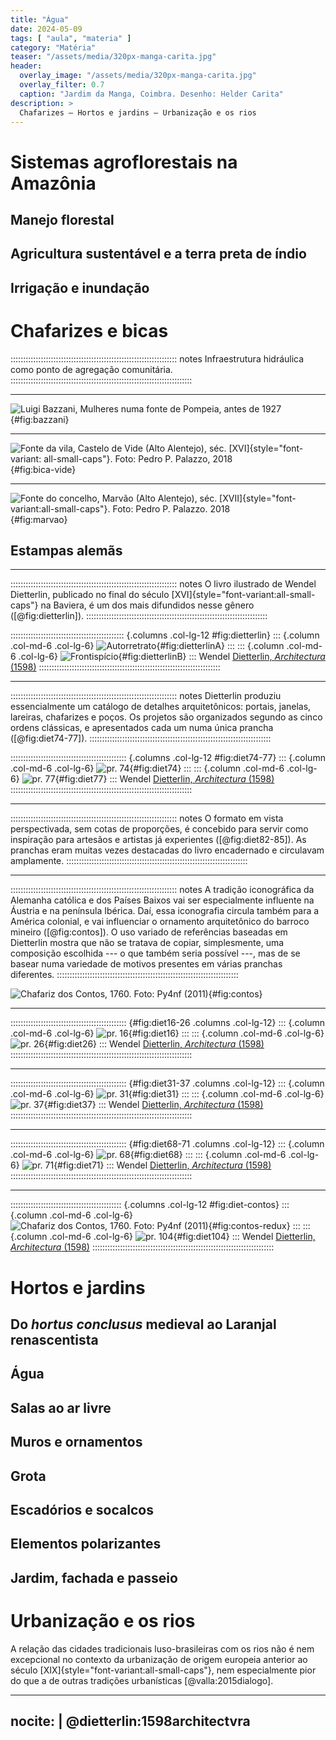 ```yaml
---
title: "Água"
date: 2024-05-09
tags: [ "aula", "materia" ]
category: "Matéria"
teaser: "/assets/media/320px-manga-carita.jpg"
header:
  overlay_image: "/assets/media/320px-manga-carita.jpg"
  overlay_filter: 0.7
  caption: "Jardim da Manga, Coimbra. Desenho: Helder Carita"
description: >
  Chafarizes – Hortos e jardins – Urbanização e os rios
---
```


# Sistemas agroflorestais na Amazônia #

## Manejo florestal ##

## Agricultura sustentável e a terra preta de índio ##

## Irrigação e inundação ##

# Chafarizes e bicas #
:::::::::::::::::::::::::::::::::::::::::::::::::::::::::::::::::: notes
Infraestrutura hidráulica como ponto de agregação comunitária.
::::::::::::::::::::::::::::::::::::::::::::::::::::::::::::::::::::::::

* * * * * * * * * * * * * * * * * * * * * * * * * * * * * * * * * * * *

![Luigi Bazzani, [Mulheres numa fonte de Pompeia][], antes de 1927](https://upload.wikimedia.org/wikipedia/commons/thumb/3/3a/Women_at_the_well_by_Luigi_Bazzani_before_1927.jpg/1024px-Women_at_the_well_by_Luigi_Bazzani_before_1927.jpg){#fig:bazzani}

[Mulheres numa fonte de Pompeia]: https://commons.wikimedia.org/wiki/File:Women_at_the_well_by_Luigi_Bazzani_before_1927.jpg

* * * * * * * * * * * * * * * * * * * * * * * * * * * * * * * * * * * *

![Fonte da vila, Castelo de Vide (Alto Alentejo), séc. [XVI]{style="font-variant: all-small-caps"}. Foto: [Pedro P. Palazzo, 2018](https://commons.wikimedia.org/wiki/File:Judiaria_(43184687435).jpg)](https://upload.wikimedia.org/wikipedia/commons/thumb/0/04/Judiaria_%2843184687435%29.jpg/1003px-Judiaria_%2843184687435%29.jpg){#fig:bica-vide}

* * * * * * * * * * * * * * * * * * * * * * * * * * * * * * * * * * * *

![Fonte do concelho, Marvão (Alto Alentejo), séc. [XVII]{style="font-variant:all-small-caps"}. Foto: [Pedro P. Palazzo. 2018](https://commons.wikimedia.org/wiki/File:Chafariz_do_Esp%C3%ADrito_Santo_(43371863604).jpg)](https://upload.wikimedia.org/wikipedia/commons/thumb/6/61/Chafariz_do_Esp%C3%ADrito_Santo_%2843371863604%29.jpg/1024px-Chafariz_do_Esp%C3%ADrito_Santo_%2843371863604%29.jpg){#fig:marvao}

## Estampas alemãs ##

* * * * * * * * * * * * * * * * * * * * * * * * * * * * * * * * * * * *

:::::::::::::::::::::::::::::::::::::::::::::::::::::::::::::::::: notes
O livro ilustrado de Wendel Dietterlin, publicado no final do século
[XVI]{style="font-variant:all-small-caps"} na Baviera, é um dos mais
difundidos nesse gênero ([@fig:dietterlin]).
::::::::::::::::::::::::::::::::::::::::::::::::::::::::::::::::::::::::

::::::::::::::::::::::::::::::::::::::::::::: {.columns .col-lg-12 #fig:dietterlin}
::: {.column .col-md-6 .col-lg-6}
![Autorretrato](https://upload.wikimedia.org/wikipedia/commons/thumb/2/22/Getty\_Research\_Institute\_(IA\_architectvravona00diet).pdf/page7-531px-Getty\_Research\_Institute\_(IA\_architectvravona00diet).pdf.jpg){#fig:dietterlinA}
:::
::: {.column .col-md-6 .col-lg-6}
![Frontispício](https://upload.wikimedia.org/wikipedia/commons/thumb/2/22/Getty\_Research\_Institute\_(IA\_architectvravona00diet).pdf/page5-522px-Getty\_Research\_Institute\_(IA\_architectvravona00diet).pdf.jpg){#fig:dietterlinB}
:::
Wendel [Dietterlin, *Architectura* (1598)][]
::::::::::::::::::::::::::::::::::::::::::::::::::::::::::::::::::::::::

* * * * * * * * * * * * * * * * * * * * * * * * * * * * * * * * * * * *

:::::::::::::::::::::::::::::::::::::::::::::::::::::::::::::::::: notes
Dietterlin produziu essencialmente um catálogo de detalhes
arquitetônicos: portais, janelas, lareiras, chafarizes e poços. Os
projetos são organizados segundo as cinco ordens clássicas, e
apresentados cada um numa única prancha ([@fig:diet74-77]).
::::::::::::::::::::::::::::::::::::::::::::::::::::::::::::::::::::::::

:::::::::::::::::::::::::::::::::::::::::::::: {.columns .col-lg-12 #fig:diet74-77}
::: {.column .col-md-6 .col-lg-6}
![pr. 74](https://upload.wikimedia.org/wikipedia/commons/thumb/2/22/Getty\_Research\_Institute\_(IA\_architectvravona00diet).pdf/page151-506px-Getty\_Research\_Institute\_(IA\_architectvravona00diet).pdf.jpg){#fig:diet74}
:::
::: {.column .col-md-6 .col-lg-6}
![pr. 77](https://upload.wikimedia.org/wikipedia/commons/thumb/2/22/Getty\_Research\_Institute\_(IA\_architectvravona00diet).pdf/page157-506px-Getty\_Research\_Institute\_(IA\_architectvravona00diet).pdf.jpg){#fig:diet77}
:::
Wendel [Dietterlin, *Architectura* (1598)][]
::::::::::::::::::::::::::::::::::::::::::::::::::::::::::::::::::::::::

* * * * * * * * * * * * * * * * * * * * * * * * * * * * * * * * * * * *

:::::::::::::::::::::::::::::::::::::::::::::::::::::::::::::::::: notes
O formato em vista perspectivada, sem cotas de proporções, é concebido
para servir como inspiração para artesãos e artistas já experientes
([@fig:diet82-85]). As pranchas eram muitas vezes destacadas do livro
encadernado e circulavam amplamente.
::::::::::::::::::::::::::::::::::::::::::::::::::::::::::::::::::::::::

* * * * * * * * * * * * * * * * * * * * * * * * * * * * * * * * * * * *

:::::::::::::::::::::::::::::::::::::::::::::::::::::::::::::::::: notes
A tradição iconográfica da Alemanha católica e dos Países Baixos vai ser
especialmente influente na Áustria e na península Ibérica. Daí, essa
iconografia circula também para a América colonial, e vai influenciar o
ornamento arquitetônico do barroco mineiro ([@fig:contos]). O uso
variado de referências baseadas em Dietterlin 
mostra que não se tratava de copiar, simplesmente, uma composição
escolhida --- o que também seria possível ---, mas de se basear numa
variedade de motivos presentes em várias pranchas diferentes.
::::::::::::::::::::::::::::::::::::::::::::::::::::::::::::::::::::::::

![Chafariz dos Contos, 1760. Foto: [Py4nf (2011)][]](https://upload.wikimedia.org/wikipedia/commons/thumb/4/43/Chafariz\_dos\_contos\_01.jpg/717px-Chafariz\_dos\_contos\_01.jpg){#fig:contos}

* * * * * * * * * * * * * * * * * * * * * * * * * * * * * * * * * * * *

:::::::::::::::::::::::::::::::::::::::::::::: {#fig:diet16-26 .columns .col-lg-12}
::: {.column .col-md-6 .col-lg-6}
![pr. 16](https://upload.wikimedia.org/wikipedia/commons/thumb/2/22/Getty\_Research\_Institute\_(IA\_architectvravona00diet).pdf/page35-531px-Getty\_Research\_Institute\_(IA\_architectvravona00diet).pdf.jpg){#fig:diet16}
:::
::: {.column .col-md-6 .col-lg-6}
![pr. 26](https://upload.wikimedia.org/wikipedia/commons/thumb/2/22/Getty\_Research\_Institute\_(IA\_architectvravona00diet).pdf/page55-506px-Getty\_Research\_Institute\_(IA\_architectvravona00diet).pdf.jpg){#fig:diet26}
:::
Wendel [Dietterlin, *Architectura* (1598)][]
::::::::::::::::::::::::::::::::::::::::::::::::::::::::::::::::::::::::

* * * * * * * * * * * * * * * * * * * * * * * * * * * * * * * * * * * *

:::::::::::::::::::::::::::::::::::::::::::::: {#fig:diet31-37 .columns .col-lg-12}
::: {.column .col-md-6 .col-lg-6}
![pr. 31](https://upload.wikimedia.org/wikipedia/commons/thumb/2/22/Getty\_Research\_Institute\_(IA\_architectvravona00diet).pdf/page65-506px-Getty\_Research\_Institute\_(IA\_architectvravona00diet).pdf.jpg){#fig:diet31}
:::
::: {.column .col-md-6 .col-lg-6}
![pr. 37](https://upload.wikimedia.org/wikipedia/commons/thumb/2/22/Getty\_Research\_Institute\_(IA\_architectvravona00diet).pdf/page77-506px-Getty\_Research\_Institute\_(IA\_architectvravona00diet).pdf.jpg){#fig:diet37}
:::
Wendel [Dietterlin, *Architectura* (1598)][]
::::::::::::::::::::::::::::::::::::::::::::::::::::::::::::::::::::::::

* * * * * * * * * * * * * * * * * * * * * * * * * * * * * * * * * * * *

:::::::::::::::::::::::::::::::::::::::::::::: {#fig:diet68-71 .columns .col-lg-12}
::: {.column .col-md-6 .col-lg-6}
![pr. 68](https://upload.wikimedia.org/wikipedia/commons/thumb/2/22/Getty\_Research\_Institute\_(IA\_architectvravona00diet).pdf/page139-506px-Getty\_Research\_Institute\_(IA\_architectvravona00diet).pdf.jpg){#fig:diet68}
:::
::: {.column .col-md-6 .col-lg-6}
![pr. 71](https://upload.wikimedia.org/wikipedia/commons/thumb/2/22/Getty\_Research\_Institute\_(IA\_architectvravona00diet).pdf/page145-506px-Getty\_Research\_Institute\_(IA\_architectvravona00diet).pdf.jpg){#fig:diet71}
:::
Wendel [Dietterlin, *Architectura* (1598)][]
::::::::::::::::::::::::::::::::::::::::::::::::::::::::::::::::::::::::

* * * * * * * * * * * * * * * * * * * * * * * * * * * * * * * * * * * *

:::::::::::::::::::::::::::::::::::::::::::: {.columns .col-lg-12 #fig:diet-contos}
::: {.column .col-md-6 .col-lg-6}
![Chafariz dos Contos, 1760. Foto: [Py4nf (2011)][]](https://upload.wikimedia.org/wikipedia/commons/thumb/4/43/Chafariz\_dos\_contos\_01.jpg/717px-Chafariz\_dos\_contos\_01.jpg){#fig:contos-redux}
:::
::: {.column .col-md-6 .col-lg-6}
![pr. 104](https://upload.wikimedia.org/wikipedia/commons/thumb/2/22/Getty\_Research\_Institute\_(IA\_architectvravona00diet).pdf/page211-506px-Getty\_Research\_Institute\_(IA\_architectvravona00diet).pdf.jpg){#fig:diet104}
:::
Wendel [Dietterlin, *Architectura* (1598)][]
::::::::::::::::::::::::::::::::::::::::::::::::::::::::::::::::::::::::

[Py4nf (2011)]: https://commons.wikimedia.org/wiki/File:Chafariz_dos_contos_01.jpg

[Dietterlin, *Architectura* (1598)]: https://archive.org/details/architectvravona00diet/



# Hortos e jardins #

## Do *hortus conclusus* medieval ao Laranjal renascentista ##

## Água ##

## Salas ao ar livre ##

## Muros e ornamentos ##

## Grota ##

## Escadórios e socalcos ##

## Elementos polarizantes ##

## Jardim, fachada e passeio ##


# Urbanização e os rios #

A relação das cidades tradicionais luso-brasileiras com os rios não é
nem excepcional no contexto da urbanização de origem europeia anterior
ao século [XIX]{style="font-variant:all-small-caps"}, nem especialmente
pior do que a de outras tradições urbanísticas [@valla:2015dialogo].

---
nocite: |
  @dietterlin:1598architectvra
---
